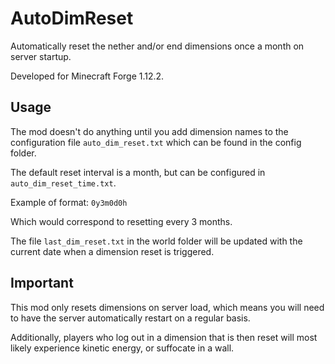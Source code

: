 
# AutoDimReset

Automatically reset the nether and/or end dimensions once a month on server startup.

Developed for Minecraft Forge 1.12.2.

## Usage

The mod doesn't do anything until you add dimension names to the configuration file `auto_dim_reset.txt` which can be found in the config folder.

The default reset interval is a month, but can be configured in `auto_dim_reset_time.txt`.

Example of format: `0y3m0d0h`

Which would correspond to resetting every 3 months.

The file `last_dim_reset.txt` in the world folder will be updated with the current date when a dimension reset is triggered.

## Important

This mod only resets dimensions on server load, which means you will need to have the server automatically restart on a regular basis.

Additionally, players who log out in a dimension that is then reset will most likely experience kinetic energy, or suffocate in a wall.
